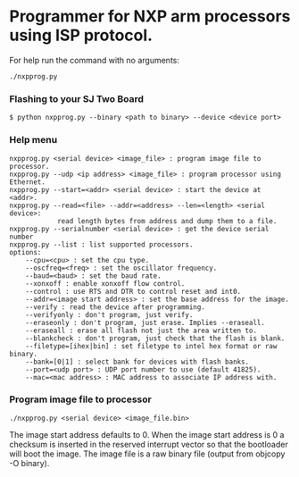 # Programmer for NXP arm processors using ISP protocol.

For help run the command with no arguments:

    ./nxpprog.py

### Flashing to your SJ Two Board
```Shell
$ python nxpprog.py --binary <path to binary> --device <device port>
```

### Help menu

```
nxpprog.py <serial device> <image_file> : program image file to processor.
nxpprog.py --udp <ip address> <image_file> : program processor using Ethernet.
nxpprog.py --start=<addr> <serial device> : start the device at <addr>.
nxpprog.py --read=<file> --addr=<address> --len=<length> <serial device>:
            read length bytes from address and dump them to a file.
nxpprog.py --serialnumber <serial device> : get the device serial number
nxpprog.py --list : list supported processors.
options:
    --cpu=<cpu> : set the cpu type.
    --oscfreq=<freq> : set the oscillator frequency.
    --baud=<baud> : set the baud rate.
    --xonxoff : enable xonxoff flow control.
    --control : use RTS and DTR to control reset and int0.
    --addr=<image start address> : set the base address for the image.
    --verify : read the device after programming.
    --verifyonly : don't program, just verify.
    --eraseonly : don't program, just erase. Implies --eraseall.
    --eraseall : erase all flash not just the area written to.
    --blankcheck : don't program, just check that the flash is blank.
    --filetype=[ihex|bin] : set filetype to intel hex format or raw binary.
    --bank=[0|1] : select bank for devices with flash banks.
    --port=<udp port> : UDP port number to use (default 41825).
    --mac=<mac address> : MAC address to associate IP address with.
```

### Program image file to processor

    ./nxpprog.py <serial device> <image_file.bin>

The image start address defaults to 0.
When the image start address is 0 a checksum is inserted in the reserved
interrupt vector so that the bootloader will boot the image.
The image file is a raw binary file (output from objcopy -O binary).
